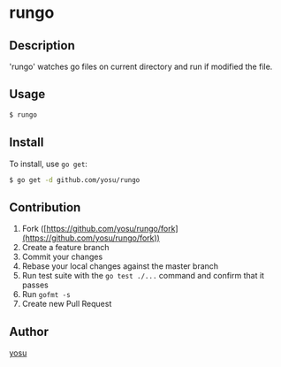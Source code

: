 rungo
====

## Description

'rungo' watches go files on current directory and run if modified the file.

## Usage

```bash
$ rungo
```

## Install

To install, use `go get`:

```bash
$ go get -d github.com/yosu/rungo
```

## Contribution

1. Fork ([https://github.com/yosu/rungo/fork](https://github.com/yosu/rungo/fork))
1. Create a feature branch
1. Commit your changes
1. Rebase your local changes against the master branch
1. Run test suite with the `go test ./...` command and confirm that it passes
1. Run `gofmt -s`
1. Create new Pull Request

## Author

[yosu](https://github.com/yosu)
